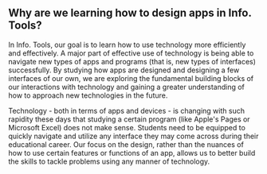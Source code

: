 ## Why are we learning how to design apps in Info. Tools?

In Info. Tools, our goal is to learn how to use technology more efficiently and effectively. A major part of effective use of technology is being able to navigate new types of apps and programs (that is, new types of interfaces) successfully. By studying how apps are designed and designing a few interfaces of our own, we are exploring the fundamental building blocks of our interactions with technology and gaining a greater understanding of how to approach new technologies in the future. 

Technology - both in terms of apps and devices - is changing with such rapidity these days that studying a certain program (like Apple's Pages or Microsoft Excel) does not make sense. Students need to be equipped to quickly navigate and utilize any interface they may come across during their educational career. Our focus on the design, rather than the nuances of how to use certain features or functions of an app, allows us to better build the skills to tackle problems using any manner of technology.